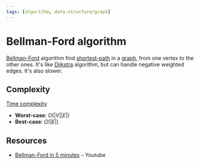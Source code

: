 ```yaml
---
tags: [algorithm, data-structure/graph]
---
```


# Bellman-Ford algorithm

[Bellman-Ford](https://en.wikipedia.org/wiki/Bellman%E2%80%93Ford_algorithm) algorithm find [shortest-path](../problems/shortest-path.md) in a [graph](/engineering/algorithms/graph/graph.md), from one vertex to the other ones. It's like [Dijkstra](dijkstra.md) algorithm, but can handle negative weighted edges. It's also slower.

## Complexity

[Time complexity](../complexity.md)
- **Worst-case**: $O(|V||E|)$
- **Best-case**: $\Omega(|E|)$

## Resources

- [Bellman-Ford in 5 minutes](https://www.youtube.com/watch?v=obWXjtg0L64) – Youtube
 